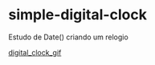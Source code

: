 # simple-digital-clock
Estudo de Date() criando um relogio 

[digital_clock_gif](https://github.com/mauassenco/git-assets/blob/master/Digital%20Clock/clock_func.gif)
